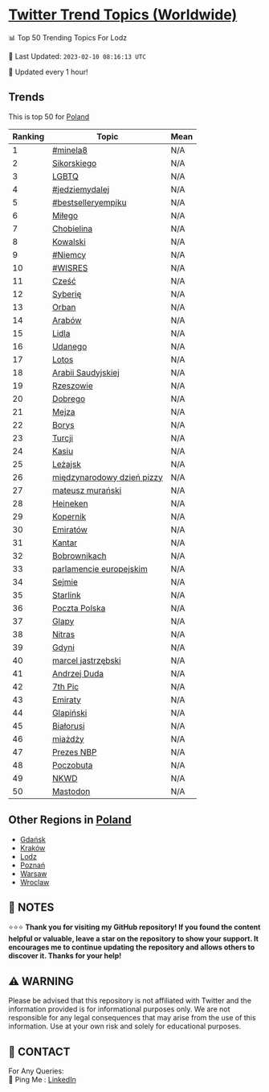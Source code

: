 [Twitter Trend Topics (Worldwide)](https://github.com/ErcinDedeoglu/Twitter-Trend-Topics)
==========


📊 Top 50 Trending Topics For Lodz

📆 Last Updated: `2023-02-10 08:16:13 UTC`

🔧 Updated every 1 hour!


## Trends

This is top 50 for [Poland](</Poland>)

| Ranking | Topic | Mean |
| ------- | ------------ | ------------ |
| 1 | [#minela8](http://twitter.com/search?q=%23minela8) | N/A |
| 2 | [Sikorskiego](http://twitter.com/search?q=Sikorskiego) | N/A |
| 3 | [LGBTQ](http://twitter.com/search?q=LGBTQ) | N/A |
| 4 | [#jedziemydalej](http://twitter.com/search?q=%23jedziemydalej) | N/A |
| 5 | [#bestselleryempiku](http://twitter.com/search?q=%23bestselleryempiku) | N/A |
| 6 | [Miłego](http://twitter.com/search?q=Mi%c5%82ego) | N/A |
| 7 | [Chobielina](http://twitter.com/search?q=Chobielina) | N/A |
| 8 | [Kowalski](http://twitter.com/search?q=Kowalski) | N/A |
| 9 | [#Niemcy](http://twitter.com/search?q=%23Niemcy) | N/A |
| 10 | [#WISRES](http://twitter.com/search?q=%23WISRES) | N/A |
| 11 | [Cześć](http://twitter.com/search?q=Cze%c5%9b%c4%87) | N/A |
| 12 | [Syberię](http://twitter.com/search?q=Syberi%c4%99) | N/A |
| 13 | [Orban](http://twitter.com/search?q=Orban) | N/A |
| 14 | [Arabów](http://twitter.com/search?q=Arab%c3%b3w) | N/A |
| 15 | [Lidla](http://twitter.com/search?q=Lidla) | N/A |
| 16 | [Udanego](http://twitter.com/search?q=Udanego) | N/A |
| 17 | [Lotos](http://twitter.com/search?q=Lotos) | N/A |
| 18 | [Arabii Saudyjskiej](http://twitter.com/search?q=Arabii+Saudyjskiej) | N/A |
| 19 | [Rzeszowie](http://twitter.com/search?q=Rzeszowie) | N/A |
| 20 | [Dobrego](http://twitter.com/search?q=Dobrego) | N/A |
| 21 | [Mejza](http://twitter.com/search?q=Mejza) | N/A |
| 22 | [Borys](http://twitter.com/search?q=Borys) | N/A |
| 23 | [Turcji](http://twitter.com/search?q=Turcji) | N/A |
| 24 | [Kasiu](http://twitter.com/search?q=Kasiu) | N/A |
| 25 | [Leżajsk](http://twitter.com/search?q=Le%c5%bcajsk) | N/A |
| 26 | [międzynarodowy dzień pizzy](http://twitter.com/search?q=mi%c4%99dzynarodowy+dzie%c5%84+pizzy) | N/A |
| 27 | [mateusz murański](http://twitter.com/search?q=mateusz+mura%c5%84ski) | N/A |
| 28 | [Heineken](http://twitter.com/search?q=Heineken) | N/A |
| 29 | [Kopernik](http://twitter.com/search?q=Kopernik) | N/A |
| 30 | [Emiratów](http://twitter.com/search?q=Emirat%c3%b3w) | N/A |
| 31 | [Kantar](http://twitter.com/search?q=Kantar) | N/A |
| 32 | [Bobrownikach](http://twitter.com/search?q=Bobrownikach) | N/A |
| 33 | [parlamencie europejskim](http://twitter.com/search?q=parlamencie+europejskim) | N/A |
| 34 | [Sejmie](http://twitter.com/search?q=Sejmie) | N/A |
| 35 | [Starlink](http://twitter.com/search?q=Starlink) | N/A |
| 36 | [Poczta Polska](http://twitter.com/search?q=Poczta+Polska) | N/A |
| 37 | [Glapy](http://twitter.com/search?q=Glapy) | N/A |
| 38 | [Nitras](http://twitter.com/search?q=Nitras) | N/A |
| 39 | [Gdyni](http://twitter.com/search?q=Gdyni) | N/A |
| 40 | [marcel jastrzębski](http://twitter.com/search?q=marcel+jastrz%c4%99bski) | N/A |
| 41 | [Andrzej Duda](http://twitter.com/search?q=Andrzej+Duda) | N/A |
| 42 | [7th Pic](http://twitter.com/search?q=7th+Pic) | N/A |
| 43 | [Emiraty](http://twitter.com/search?q=Emiraty) | N/A |
| 44 | [Glapiński](http://twitter.com/search?q=Glapi%c5%84ski) | N/A |
| 45 | [Białorusi](http://twitter.com/search?q=Bia%c5%82orusi) | N/A |
| 46 | [miażdży](http://twitter.com/search?q=mia%c5%bcd%c5%bcy) | N/A |
| 47 | [Prezes NBP](http://twitter.com/search?q=Prezes+NBP) | N/A |
| 48 | [Poczobuta](http://twitter.com/search?q=Poczobuta) | N/A |
| 49 | [NKWD](http://twitter.com/search?q=NKWD) | N/A |
| 50 | [Mastodon](http://twitter.com/search?q=Mastodon) | N/A |



## Other Regions in [Poland](</Poland>)

* [Gdańsk](</Poland/Gdańsk.md>)
* [Kraków](</Poland/Kraków.md>)
* [Lodz](</Poland/Lodz.md>)
* [Poznań](</Poland/Poznań.md>)
* [Warsaw](</Poland/Warsaw.md>)
* [Wroclaw](</Poland/Wroclaw.md>)



## 📝 NOTES

⭐⭐⭐ **Thank you for visiting my GitHub repository! If you found the content helpful or valuable, leave a star on the repository to show your support. It encourages me to continue updating the repository and allows others to discover it. Thanks for your help!**


## ⚠️ WARNING

Please be advised that this repository is not affiliated with Twitter and the information provided is for informational purposes only. We are not responsible for any legal consequences that may arise from the use of this information. Use at your own risk and solely for educational purposes.


## 📨 CONTACT

 For Any Queries:  
            🏓 Ping Me : [LinkedIn](https://www.linkedin.com/in/ercindedeoglu/)

